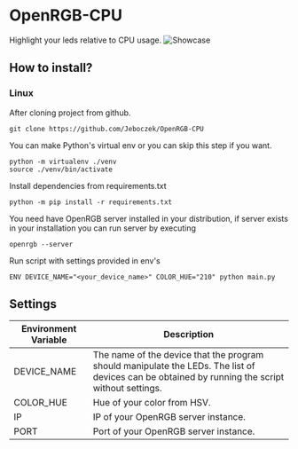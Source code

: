 # OpenRGB-CPU
Highlight your leds relative to CPU usage.
![Showcase](github/showcase.gif)
## How to install?
### Linux
After cloning project from github.
```
git clone https://github.com/Jeboczek/OpenRGB-CPU
```
You can make Python's virtual env or you can skip this step if you want.
```
python -m virtualenv ./venv
source ./venv/bin/activate
```
Install dependencies from requirements.txt
```
python -m pip install -r requirements.txt
```
You need have OpenRGB server installed in your distribution, if server exists in your installation you can run server by executing
```
openrgb --server
```
Run script with settings provided in env's
```
ENV DEVICE_NAME="<your_device_name>" COLOR_HUE="210" python main.py
```

## Settings
| Environment Variable | Description                                                                                                                                     |
|----------------------|-------------------------------------------------------------------------------------------------------------------------------------------------|
| DEVICE_NAME          | The name of the device that the program should manipulate the LEDs. The list of devices can be obtained by running the script without settings. |
| COLOR_HUE            | Hue of your color from HSV.                                                                                                                     |
| IP                   | IP of your OpenRGB server instance.                                                                                                             |
| PORT                 | Port of your OpenRGB server instance.                                                                                                           |